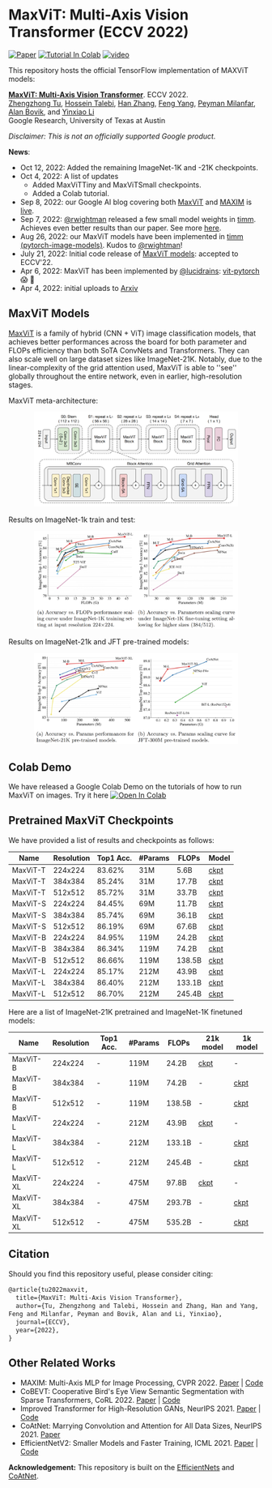 # MaxViT: Multi-Axis Vision Transformer (ECCV 2022)

[![Paper](https://img.shields.io/badge/arXiv-Paper-<COLOR>.svg)](https://arxiv.org/abs/2204.01697)
[![Tutorial In Colab](https://colab.research.google.com/assets/colab-badge.svg)](https://colab.research.google.com/github/google-research/maxvit/blob/master/MaxViT_tutorial.ipynb)
[![video](https://img.shields.io/badge/Video-Presentation-F9D371)](https://youtu.be/WEgB4lAZyKM)


This repository hosts the official TensorFlow implementation of MAXViT models:

__[MaxViT: Multi-Axis Vision Transformer](https://arxiv.org/abs/2204.01697)__. ECCV 2022.\
[Zhengzhong Tu](https://twitter.com/_vztu), [Hossein Talebi](https://scholar.google.com/citations?hl=en&user=UOX9BigAAAAJ), [Han Zhang](https://sites.google.com/view/hanzhang), [Feng Yang](https://sites.google.com/view/feng-yang), [Peyman Milanfar](https://sites.google.com/view/milanfarhome/), [Alan Bovik](https://www.ece.utexas.edu/people/faculty/alan-bovik), and [Yinxiao Li](https://scholar.google.com/citations?user=kZsIU74AAAAJ&hl=en)\
Google Research, University of Texas at Austin


*Disclaimer: This is not an officially supported Google product.*

**News**:

- Oct 12, 2022: Added the remaining ImageNet-1K and -21K checkpoints.
- Oct 4, 2022: A list of updates
  * Added MaxViTTiny and MaxViTSmall checkpoints.
  * Added a Colab tutorial.
- Sep 8, 2022: our Google AI blog covering both [MaxViT](https://arxiv.org/abs/2204.01697) and [MAXIM](https://github.com/google-research/maxim) is [live](https://ai.googleblog.com/2022/09/a-multi-axis-approach-for-vision.html).
- Sep 7, 2022: [@rwightman](https://github.com/rwightman) released a few small model weights in [timm](https://github.com/rwightman/pytorch-image-models#aug-26-2022). Achieves even better results than our paper. See more [here](https://github.com/rwightman/pytorch-image-models#aug-26-2022).
- Aug 26, 2022: our MaxViT models have been implemented in [timm (pytorch-image-models)](https://github.com/rwightman/pytorch-image-models#aug-26-2022). Kudos to [@rwightman](https://github.com/rwightman)!
- July 21, 2022: Initial code release of [MaxViT models](https://arxiv.org/abs/2204.01697): accepted to ECCV'22.
- Apr 6, 2022: MaxViT has been implemented by [@lucidrains](https://github.com/lucidrains): [vit-pytorch](https://github.com/lucidrains/vit-pytorch#maxvit) :scream: :exploding_head:
- Apr 4, 2022: initial uploads to [Arxiv](https://arxiv.org/abs/2204.01697)

## MaxViT Models

[MaxViT](https://arxiv.org/abs/2204.01697) is a family of hybrid (CNN + ViT) image classification models, that achieves better performances across the board for both parameter and FLOPs efficiency than both SoTA ConvNets and Transformers. They can also scale well on large dataset sizes like ImageNet-21K. Notably, due to the linear-complexity of the grid attention used, MaxViT is able to ''see'' globally throughout the entire network, even in earlier, high-resolution stages.

MaxViT meta-architecture:

<p align="center">
<img src = "./doc/maxvit_arch.png" width="80%">
</p>

Results on ImageNet-1k train and test:

<p align="center">
<img src = "./doc/imagenet_results.png" width="80%">
</p>

Results on ImageNet-21k and JFT pre-trained models:

<p align="center">
<img src = "./doc/i21k_jft_results.png" width="80%">
</p>


## Colab Demo

We have released a Google Colab Demo on the tutorials of how to run MaxViT on images. Try it here [![Open In Colab](https://colab.research.google.com/assets/colab-badge.svg)](https://colab.research.google.com/github/google-research/maxvit/blob/master/MaxViT_tutorial.ipynb)

## Pretrained MaxViT Checkpoints

We have provided a list of results and checkpoints as follows:

|     Name      | Resolution |    Top1 Acc.  |    #Params   |  FLOPs   | Model  |
|    ----------     |  ---------|    ------    |    ------   | ------  | ------   |
|    MaxViT-T      |  224x224  |   83.62%   |    31M    |  5.6B    | [ckpt](https://console.cloud.google.com/storage/browser/gresearch/maxvit/ckpts/maxvittiny/i1k/224)
|    MaxViT-T     |  384x384   |   85.24%   |    31M    | 17.7B    | [ckpt](https://console.cloud.google.com/storage/browser/gresearch/maxvit/ckpts/maxvittiny/i1k/384)
|    MaxViT-T     |  512x512   |   85.72%   |   31M    | 33.7B    | [ckpt](https://console.cloud.google.com/storage/browser/gresearch/maxvit/ckpts/maxvittiny/i1k/512)
|    MaxViT-S     |  224x224   |  84.45%   |    69M    |  11.7B    | [ckpt](https://console.cloud.google.com/storage/browser/gresearch/maxvit/ckpts/maxvitsmall/i1k/224)
|    MaxViT-S     |  384x384   |   85.74%   |    69M    | 36.1B    | [ckpt](https://console.cloud.google.com/storage/browser/gresearch/maxvit/ckpts/maxvitsmall/i1k/384)
|    MaxViT-S     |  512x512   |    86.19%   |   69M    | 67.6B    | [ckpt](https://console.cloud.google.com/storage/browser/gresearch/maxvit/ckpts/maxvitsmall/i1k/512)
|    MaxViT-B     |  224x224   |    84.95%   |   119M    | 24.2B    | [ckpt](https://console.cloud.google.com/storage/browser/gresearch/maxvit/ckpts/maxvitbase/i1k/224)
|    MaxViT-B     |  384x384   |    86.34%   |   119M    | 74.2B    | [ckpt](https://console.cloud.google.com/storage/browser/gresearch/maxvit/ckpts/maxvitbase/i1k/384)
|    MaxViT-B     |  512x512   |    86.66%   |   119M    | 138.5B    | [ckpt](https://console.cloud.google.com/storage/browser/gresearch/maxvit/ckpts/maxvitbase/i1k/512)
|    MaxViT-L     |  224x224   |    85.17%   |   212M    | 43.9B    | [ckpt](https://console.cloud.google.com/storage/browser/gresearch/maxvit/ckpts/maxvitlarge/i1k/224)
|    MaxViT-L     |  384x384   |    86.40%   |   212M    | 133.1B    | [ckpt](https://console.cloud.google.com/storage/browser/gresearch/maxvit/ckpts/maxvitlarge/i1k/384)
|    MaxViT-L     |  512x512   |    86.70%   |   212M    | 245.4B    | [ckpt](https://console.cloud.google.com/storage/browser/gresearch/maxvit/ckpts/maxvitlarge/i1k/512)

Here are a list of ImageNet-21K pretrained and ImageNet-1K finetuned models:

|     Name  |  Resolution |   Top1 Acc.  |    #Params   |  FLOPs   | 21k model  | 1k model |
|    ----------     |      ------    |    ------   | ------  | ------   | ------ | --------|
|    MaxViT-B     | 224x224 |  - |  119M |  24.2B |  [ckpt](https://console.cloud.google.com/storage/browser/gresearch/maxvit/ckpts/maxvitbase/i21k_pt/224) | - |
|    MaxViT-B     | 384x384 |  - |  119M |  74.2B |   -  | [ckpt](https://console.cloud.google.com/storage/browser/gresearch/maxvit/ckpts/maxvitbase/i21k_i1k/384)
|    MaxViT-B     | 512x512 |  - |  119M |  138.5B |  -  | [ckpt](https://console.cloud.google.com/storage/browser/gresearch/maxvit/ckpts/maxvitbase/i21k_i1k/512) 
|    MaxViT-L     | 224x224 |  - |  212M |  43.9B  |  [ckpt](https://console.cloud.google.com/storage/browser/gresearch/maxvit/ckpts/maxvitlarge/i21k_pt/224) | - |
|    MaxViT-L     | 384x384 |  - |  212M |  133.1B  | -  |  [ckpt](https://console.cloud.google.com/storage/browser/gresearch/maxvit/ckpts/maxvitlarge/i21k_i1k/384) 
|    MaxViT-L     | 512x512 |  - |  212M |  245.4B  | -  |  [ckpt](https://console.cloud.google.com/storage/browser/gresearch/maxvit/ckpts/maxvitlarge/i21k_i1k/512) 
|    MaxViT-XL    | 224x224 |  - |  475M |  97.8B |  [ckpt](https://console.cloud.google.com/storage/browser/gresearch/maxvit/ckpts/maxvitxlarge/i21k_pt/224) | - |
|    MaxViT-XL     | 384x384 |  - |  475M |  293.7B  | -  |  [ckpt](https://console.cloud.google.com/storage/browser/gresearch/maxvit/ckpts/maxvitxlarge/i21k_i1k/384)
|    MaxViT-XL     | 512x512 |  - |  475M |  535.2B  | -  |  [ckpt](https://console.cloud.google.com/storage/browser/gresearch/maxvit/ckpts/maxvitxlarge/i21k_i1k/512)

## Citation
Should you find this repository useful, please consider citing:
```
@article{tu2022maxvit,
  title={MaxViT: Multi-Axis Vision Transformer},
  author={Tu, Zhengzhong and Talebi, Hossein and Zhang, Han and Yang, Feng and Milanfar, Peyman and Bovik, Alan and Li, Yinxiao},
  journal={ECCV},
  year={2022},
}
```

## Other Related Works

* MAXIM: Multi-Axis MLP for Image Processing, CVPR 2022. [Paper](https://arxiv.org/abs/2201.02973) | [Code](https://github.com/google-research/maxim)
* CoBEVT: Cooperative Bird's Eye View Semantic Segmentation with Sparse Transformers, CoRL 2022. [Paper](https://arxiv.org/abs/2207.02202) | [Code](https://github.com/DerrickXuNu/CoBEVT)
* Improved Transformer for High-Resolution GANs, NeurIPS 2021. [Paper](https://arxiv.org/abs/2106.07631) | [Code](https://github.com/google-research/hit-gan)
* CoAtNet: Marrying Convolution and Attention for All Data Sizes, NeurIPS 2021. [Paper](https://arxiv.org/abs/2106.04803)
* EfficientNetV2: Smaller Models and Faster Training, ICML 2021. [Paper](https://arxiv.org/abs/2104.00298) | [Code](https://github.com/google/automl/tree/master/efficientnetv2)


**Acknowledgement:** This repository is built on the [EfficientNets](https://github.com/google/automl) and [CoAtNet](https://arxiv.org/abs/2106.04803).
